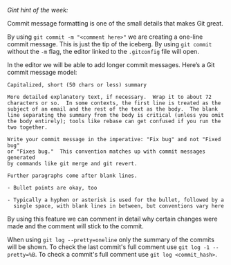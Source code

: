 *Gint hint of the week:*

Commit message formatting is one of the small details that makes Git great.

By using `git commit -m "<comment here>"` we are creating a one-line commit message. This is just the tip of the iceberg. By using `git commit` without the `-m` flag, the editor linked to the `.gitconfig` file will open.

In the editor we will be able to add longer commit messages. Here’s a Git commit message model:

```
Capitalized, short (50 chars or less) summary

More detailed explanatory text, if necessary.  Wrap it to about 72
characters or so.  In some contexts, the first line is treated as the
subject of an email and the rest of the text as the body.  The blank
line separating the summary from the body is critical (unless you omit
the body entirely); tools like rebase can get confused if you run the
two together.

Write your commit message in the imperative: "Fix bug" and not "Fixed bug"
or "Fixes bug."  This convention matches up with commit messages generated
by commands like git merge and git revert.

Further paragraphs come after blank lines.

- Bullet points are okay, too

- Typically a hyphen or asterisk is used for the bullet, followed by a
  single space, with blank lines in between, but conventions vary here
```

By using this feature we can comment in detail why certain changes were made and the comment will stick to the commit. 

When using `git log --pretty=oneline` only the summary of the commits will be shown.
To check the last commit's full comment use `git log -1 --pretty=%B`.
To check a commit's full comment use `git log <commit_hash>`.